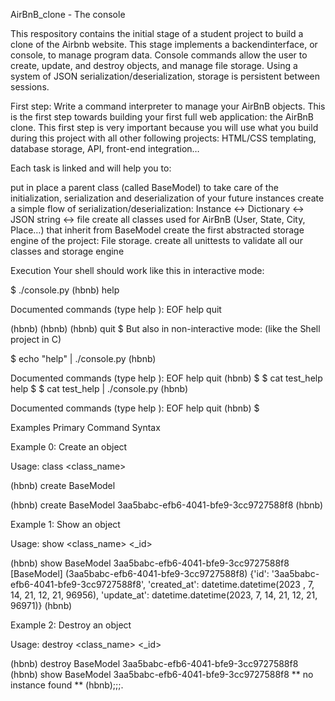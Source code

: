 AirBnB_clone - The console

This respository contains the initial stage of a student project to build a clone of the Airbnb website. This stage implements a backendinterface, or console, to manage program data. Console commands allow the user to create, update, and destroy objects, and manage file storage. Using a system of JSON serialization/deserialization, storage is persistent between sessions.

First step: Write a command interpreter to manage your AirBnB objects. This is the first step towards building your first full web application: the AirBnB clone. This first step is very important because you will use what you build during this project with all other following projects: HTML/CSS templating, database storage, API, front-end integration…

Each task is linked and will help you to:

put in place a parent class (called BaseModel) to take care of the initialization, serialization and deserialization of your future instances create a simple flow of serialization/deserialization: Instance <-> Dictionary <-> JSON string <-> file create all classes used for AirBnB (User, State, City, Place…) that inherit from BaseModel create the first abstracted storage engine of the project: File storage. create all unittests to validate all our classes and storage engine

Execution Your shell should work like this in interactive mode:

$ ./console.py (hbnb) help

Documented commands (type help ):
EOF help quit

(hbnb) (hbnb) (hbnb) quit $ But also in non-interactive mode: (like the Shell project in C)

$ echo "help" | ./console.py (hbnb)

Documented commands (type help ):
EOF help quit (hbnb) $ $ cat test_help help $ $ cat test_help | ./console.py (hbnb)

Documented commands (type help ):
EOF help quit (hbnb) $

Examples Primary Command Syntax

Example 0: Create an object

Usage: class <class_name>

(hbnb) create BaseModel

(hbnb) create BaseModel 3aa5babc-efb6-4041-bfe9-3cc9727588f8 (hbnb)

Example 1: Show an object

Usage: show <class_name> <_id>

(hbnb) show BaseModel 3aa5babc-efb6-4041-bfe9-3cc9727588f8 [BaseModel] (3aa5babc-efb6-4041-bfe9-3cc9727588f8) {'id': '3aa5babc-efb6-4041-bfe9-3cc9727588f8', 'created_at': datetime.datetime(2023 , 7, 14, 21, 12, 21, 96956), 'update_at': datetime.datetime(2023, 7, 14, 21, 12, 21, 96971)} (hbnb)

Example 2: Destroy an object

Usage: destroy <class_name> <_id>

(hbnb) destroy BaseModel 3aa5babc-efb6-4041-bfe9-3cc9727588f8 (hbnb) show BaseModel 3aa5babc-efb6-4041-bfe9-3cc9727588f8 ** no instance found ** (hbnb);;;.
